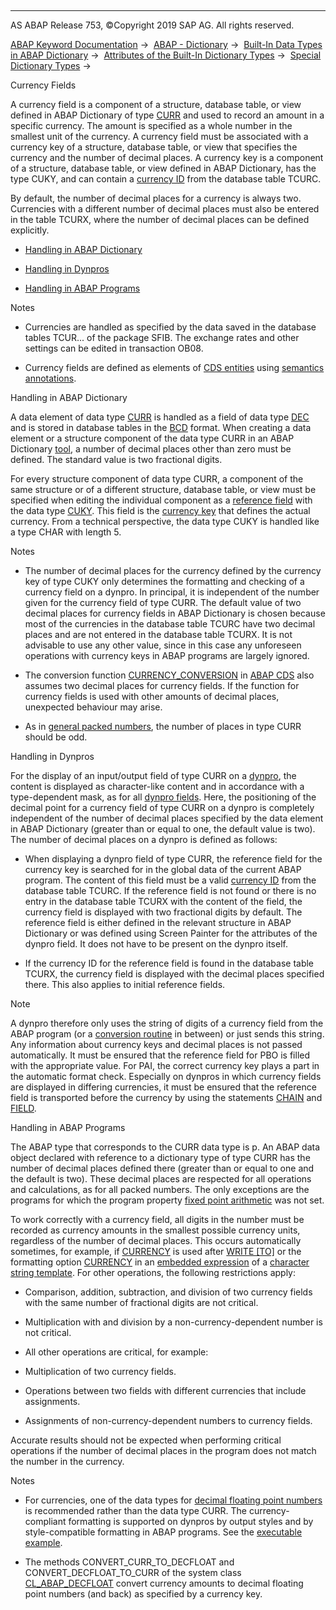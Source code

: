   

* * *

AS ABAP Release 753, ©Copyright 2019 SAP AG. All rights reserved.

[ABAP Keyword Documentation](javascript:call_link\('abenabap.htm'\)) →  [ABAP - Dictionary](javascript:call_link\('abenabap_dictionary.htm'\)) →  [Built-In Data Types in ABAP Dictionary](javascript:call_link\('abenddic_builtin_types_intro.htm'\)) →  [Attributes of the Built-In Dictionary Types](javascript:call_link\('abenddic_builtin_types_prop.htm'\)) →  [Special Dictionary Types](javascript:call_link\('abenddic_builtin_types_special.htm'\)) → 

Currency Fields

A currency field is a component of a structure, database table, or view defined in ABAP Dictionary of type [CURR](javascript:call_link\('abenddic_builtin_types.htm'\)) and used to record an amount in a specific currency. The amount is specified as a whole number in the smallest unit of the currency. A currency field must be associated with a currency key of a structure, database table, or view that specifies the currency and the number of decimal places. A currency key is a component of a structure, database table, or view defined in ABAP Dictionary, has the type CUKY, and can contain a [currency ID](javascript:call_link\('abencurrency_id_glosry.htm'\) "Glossary Entry") from the database table TCURC.

By default, the number of decimal places for a currency is always two. Currencies with a different number of decimal places must also be entered in the table TCURX, where the number of decimal places can be defined explicitly.

-   [Handling in ABAP Dictionary](#@@ITOC@@ABENDDIC_CURRENCY_FIELD_1)

-   [Handling in Dynpros](#@@ITOC@@ABENDDIC_CURRENCY_FIELD_2)

-   [Handling in ABAP Programs](#@@ITOC@@ABENDDIC_CURRENCY_FIELD_3)

Notes

-   Currencies are handled as specified by the data saved in the database tables TCUR... of the package SFIB. The exchange rates and other settings can be edited in transaction OB08.

-   Currency fields are defined as elements of [CDS entities](javascript:call_link\('abencds_entity_glosry.htm'\) "Glossary Entry") using [semantics annotations](javascript:call_link\('abencds_f1_element_annotation.htm'\)).

Handling in ABAP Dictionary

A data element of data type [CURR](javascript:call_link\('abenddic_builtin_types.htm'\)) is handled as a field of data type [DEC](javascript:call_link\('abenddic_builtin_types_int_pack.htm'\)) and is stored in database tables in the [BCD](javascript:call_link\('abenbcd_glosry.htm'\) "Glossary Entry") format. When creating a data element or a structure component of the data type CURR in an ABAP Dictionary [tool](javascript:call_link\('abenddic_tools.htm'\)), a number of decimal places other than zero must be defined. The standard value is two fractional digits.

For every structure component of data type CURR, a component of the same structure or of a different structure, database table, or view must be specified when editing the individual component as a [reference field](javascript:call_link\('abenddic_structures_sema.htm'\)) with the data type [CUKY](javascript:call_link\('abenddic_builtin_types.htm'\)). This field is the [currency key](javascript:call_link\('abencurrency_key_glosry.htm'\) "Glossary Entry") that defines the actual currency. From a technical perspective, the data type CUKY is handled like a type CHAR with length 5.

Notes

-   The number of decimal places for the currency defined by the currency key of type CUKY only determines the formatting and checking of a currency field on a dynpro. In principal, it is independent of the number given for the currency field of type CURR. The default value of two decimal places for currency fields in ABAP Dictionary is chosen because most of the currencies in the database table TCURC have two decimal places and are not entered in the database table TCURX. It is not advisable to use any other value, since in this case any unforeseen operations with currency keys in ABAP programs are largely ignored.

-   The conversion function [CURRENCY\_CONVERSION](javascript:call_link\('abencds_f1_conversion_functions.htm'\)) in [ABAP CDS](javascript:call_link\('abenabap_cds_glosry.htm'\) "Glossary Entry") also assumes two decimal places for currency fields. If the function for currency fields is used with other amounts of decimal places, unexpected behaviour may arise.

-   As in [general packed numbers](javascript:call_link\('abenddic_builtin_types_int_pack.htm'\)), the number of places in type CURR should be odd.

Handling in Dynpros

For the display of an input/output field of type CURR on a [dynpro](javascript:call_link\('abendynpro_glosry.htm'\) "Glossary Entry"), the content is displayed as character-like content and in accordance with a type-dependent mask, as for all [dynpro fields](javascript:call_link\('abendynpro_field_glosry.htm'\) "Glossary Entry"). Here, the positioning of the decimal point for a currency field of type CURR on a dynpro is completely independent of the number of decimal places specified by the data element in ABAP Dictionary (greater than or equal to one, the default value is two). The number of decimal places on a dynpro is defined as follows:

-   When displaying a dynpro field of type CURR, the reference field for the currency key is searched for in the global data of the current ABAP program. The content of this field must be a valid [currency ID](javascript:call_link\('abencurrency_id_glosry.htm'\) "Glossary Entry") from the database table TCURC. If the reference field is not found or there is no entry in the database table TCURX with the content of the field, the currency field is displayed with two fractional digits by default.
    The reference field is either defined in the relevant structure in ABAP Dictionary or was defined using Screen Painter for the attributes of the dynpro field. It does not have to be present on the dynpro itself.

-   If the currency ID for the reference field is found in the database table TCURX, the currency field is displayed with the decimal places specified there. This also applies to initial reference fields.

Note

A dynpro therefore only uses the string of digits of a currency field from the ABAP program (or a [conversion routine](javascript:call_link\('abenconversion_routine_glosry.htm'\) "Glossary Entry") in between) or just sends this string. Any information about currency keys and decimal places is not passed automatically. It must be ensured that the reference field for PBO is filled with the appropriate value. For PAI, the correct currency key plays a part in the automatic format check. Especially on dynpros in which currency fields are displayed in differing currencies, it must be ensured that the reference field is transported before the currency by using the statements [CHAIN](javascript:call_link\('dynpchain.htm'\)) and [FIELD](javascript:call_link\('dynpfield.htm'\)).

Handling in ABAP Programs

The ABAP type that corresponds to the CURR data type is p. An ABAP data object declared with reference to a dictionary type of type CURR has the number of decimal places defined there (greater than or equal to one and the default is two). These decimal places are respected for all operations and calculations, as for all packed numbers. The only exceptions are the programs for which the program property [fixed point arithmetic](javascript:call_link\('abenfixed_point_arithmetic_glosry.htm'\) "Glossary Entry") was not set.

To work correctly with a currency field, all digits in the number must be recorded as currency amounts in the smallest possible currency units, regardless of the number of decimal places. This occurs automatically sometimes, for example, if [CURRENCY](javascript:call_link\('abapwrite_to_options.htm'\)) is used after [WRITE \[TO\]](javascript:call_link\('abapwrite_to.htm'\)) or the formatting option [CURRENCY](javascript:call_link\('abapcompute_string_format_options.htm'\)) in an [embedded expression](javascript:call_link\('abenstring_templates_expressions.htm'\)) of a [character string template](javascript:call_link\('abenstring_templates.htm'\)). For other operations, the following restrictions apply:

-   Comparison, addition, subtraction, and division of two currency fields with the same number of fractional digits are not critical.

-   Multiplication with and division by a non-currency-dependent number is not critical.

-   All other operations are critical, for example:

-   Multiplication of two currency fields.

-   Operations between two fields with different currencies that include assignments.

-   Assignments of non-currency-dependent numbers to currency fields.

Accurate results should not be expected when performing critical operations if the number of decimal places in the program does not match the number in the currency.

Notes

-   For currencies, one of the data types for [decimal floating point numbers](javascript:call_link\('abenddic_decimal_floating_point.htm'\)) is recommended rather than the data type CURR. The currency-compliant formatting is supported on dynpros by output styles and by style-compatible formatting in ABAP programs. See the [executable example](javascript:call_link\('abenwrite_style_abexa.htm'\)).

-   The methods CONVERT\_CURR\_TO\_DECFLOAT and CONVERT\_DECFLOAT\_TO\_CURR of the system class [CL\_ABAP\_DECFLOAT](javascript:call_link\('abencl_abap_decfloat_doc.htm'\)) convert currency amounts to decimal floating point numbers (and back) as specified by a currency key.